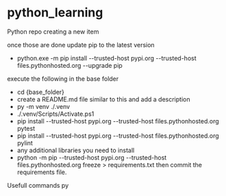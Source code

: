 # python_learning
Python repo creating a new item

once those are done update pip to the latest version
* python.exe -m pip install --trusted-host pypi.org --trusted-host files.pythonhosted.org --upgrade pip

execute the following in the base folder
* cd {base_folder}
* create a README.md file similar to this and add a description
* py -m venv ./.venv
* ./.venv/Scripts/Activate.ps1
* pip install  --trusted-host pypi.org --trusted-host files.pythonhosted.org pytest
* pip install  --trusted-host pypi.org --trusted-host files.pythonhosted.org pylint
* any additional libraries you need to install
* python -m pip --trusted-host pypi.org --trusted-host files.pythonhosted.org freeze > requirements.txt
then commit the requirements file.



Usefull commands
py <script>.py -> run the said script in windows
pytest <script>_test.py -> run the unit tests associated with your scipt
pylint <script>.py or <script>_test.py -> run linter against script or test script to ensure proper formatting/annotations

within the content folder run the following
py -m pydoc -b -> Should pop open a web browser with a huge amount of documentation to include what was added in by your code.

